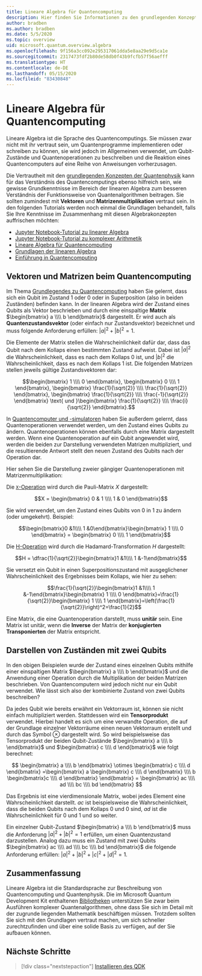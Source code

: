 ```yaml
---
title: Lineare Algebra für Quantencomputing
description: Hier finden Sie Informationen zu den grundlegenden Konzepten der linearen Algebra, die zum Verständnis des Quantencomputings benötigt werden.
author: bradben
ms.author: bradben
ms.date: 5/5/2020
ms.topic: overview
uid: microsoft.quantum.overview.algebra
ms.openlocfilehash: 9f156a3cc092e295317061dda5e8aa29e9d5ca1e
ms.sourcegitcommit: 2317473fdf2b80de58db0f43b9fcfb57f56aefff
ms.translationtype: HT
ms.contentlocale: de-DE
ms.lasthandoff: 05/15/2020
ms.locfileid: "83430848"
---
```

# <a name="linear-algebra-for-quantum-computing"></a>Lineare Algebra für Quantencomputing

Lineare Algebra ist die Sprache des Quantencomputings. Sie müssen zwar nicht mit ihr vertraut sein, um Quantenprogramme implementieren oder schreiben zu können, sie wird jedoch im Allgemeinen verwendet, um Qubit-Zustände und Quantenoperationen zu beschreiben und die Reaktion eines Quantencomputers auf eine Reihe von Anweisungen vorherzusagen.

Die Vertrautheit mit den [grundlegenden Konzepten der Quantenphysik](xref:microsoft.quantum.overview.understanding) kann für das Verständnis des Quantencomputings ebenso hilfreich sein, wie gewisse Grundkenntnisse im Bereich der linearen Algebra zum besseren Verständnis der Funktionsweise von Quantenalgorithmen beitragen. Sie sollten zumindest mit **Vektoren** und **Matrizenmultiplikation** vertraut sein. In den folgenden Tutorials werden noch einmal die Grundlagen behandelt, falls Sie Ihre Kenntnisse im Zusammenhang mit diesen Algebrakonzepten auffrischen möchten:

- [Jupyter Notebook-Tutorial zu linearer Algebra](https://github.com/microsoft/QuantumKatas/tree/master/tutorials/LinearAlgebra)
- [Jupyter Notebook-Tutorial zu komplexer Arithmetik](https://github.com/microsoft/QuantumKatas/tree/master/tutorials/ComplexArithmetic)
- [Lineare Algebra für Quantencomputing](https://cds.cern.ch/record/1522001/files/978-1-4614-6336-8_BookBackMatter.pdf)
- [Grundlagen der linearen Algebra](https://www.math.ubc.ca/~carrell/NB.pdf)
- [Einführung in Quantencomputing](https://www.codeproject.com/Articles/5155638/Quantum-Computation-Primer-Part-1#exploring-quantum-superposition)

## <a name="vectors-and-matrices-in-quantum-computing"></a>Vektoren und Matrizen beim Quantencomputing

Im Thema [Grundlegendes zu Quantencomputing](xref:microsoft.quantum.overview.understanding) haben Sie gelernt, dass sich ein Qubit im Zustand 1 oder 0 oder in Superposition (also in beiden Zuständen) befinden kann. In der linearen Algebra wird der Zustand eines Qubits als Vektor beschrieben und durch eine einspaltige **Matrix** $\begin{bmatrix} a \\\\  b \end{bmatrix}$ dargestellt. Er wird auch als **Quantenzustandsvektor** (oder einfach nur Zustandsvektor) bezeichnet und muss folgende Anforderung erfüllen: $|a|^2 + |b|^2 = 1$.  

Die Elemente der Matrix stellen die Wahrscheinlichkeit dafür dar, dass das Qubit nach dem Kollaps einen bestimmten Zustand aufweist. Dabei ist $|a|^2$ die Wahrscheinlichkeit, dass es nach dem Kollaps 0 ist, und $|b|^2$ die Wahrscheinlichkeit, dass es nach dem Kollaps 1 ist. Die folgenden Matrizen stellen jeweils gültige Zustandsvektoren dar:

$$\begin{bmatrix} 1 \\\\  0 \end{bmatrix}, \begin{bmatrix} 0 \\\\  1 \end{bmatrix}, \begin{bmatrix} \frac{1}{\sqrt{2}} \\\\  \frac{1}{\sqrt{2}} \end{bmatrix}, \begin{bmatrix} \frac{1}{\sqrt{2}} \\\\  \frac{-1}{\sqrt{2}} \end{bmatrix} \text{ und }\begin{bmatrix} \frac{1}{\sqrt{2}} \\\\  \frac{i}{\sqrt{2}} \end{bmatrix}.$$

In [Quantencomputer und -simulatoren](xref:microsoft.quantum.overview.simulators) haben Sie außerdem gelernt, dass Quantenoperationen verwendet werden, um den Zustand eines Qubits zu ändern.  Quantenoperationen können ebenfalls durch eine Matrix dargestellt werden. Wenn eine Quantenoperation auf ein Qubit angewendet wird, werden die beiden zur Darstellung verwendeten Matrizen multipliziert, und die resultierende Antwort stellt den neuen Zustand des Qubits nach der Operation dar.  

Hier sehen Sie die Darstellung zweier gängiger Quantenoperationen mit Matrizenmultiplikation:


Die [`X`-Operation](xref:microsoft.quantum.intrinsic.x) wird durch die Pauli-Matrix $X$ dargestellt:

$$X = \begin{bmatrix} 0 & 1 \\\\ 1 & 0 \end{bmatrix}$$
    
Sie wird verwendet, um den Zustand eines Qubits von 0 in 1 zu ändern (oder umgekehrt). Beispiel:

$$\begin{bmatrix}0 &1\\\\ 1 &0\end{bmatrix}\begin{bmatrix} 1 \\\\  0 \end{bmatrix} = \begin{bmatrix} 0 \\\\  1 \end{bmatrix}$$

Die [H-Operation](xref:microsoft.quantum.intrinsic.h) wird durch die Hadamard-Transformation $H$ dargestellt:

$$H = \dfrac{1}{\sqrt{2}}\begin{bmatrix}1 &1\\\\ 1 &-1\end{bmatrix}$$

 Sie versetzt ein Qubit in einen Superpositionszustand mit ausgeglichener Wahrscheinlichkeit des Ergebnisses beim Kollaps, wie hier zu sehen:

$$\frac{1}{\sqrt{2}}\begin{bmatrix}1 &1\\\\ 1 &-1\end{bmatrix}\begin{bmatrix} 1 \\\\  0 \end{bmatrix}=\frac{1}{\sqrt{2}}\begin{bmatrix} 1 \\\\  1 \end{bmatrix}=\left(\frac{1}{\sqrt{2}}\right)^2=\frac{1}{2}$$

Eine Matrix, die eine Quantenoperation darstellt, muss **unitär** sein. Eine Matrix ist unitär, wenn die **Inverse** der Matrix der **konjugierten Transponierten** der Matrix entspricht.

## <a name="representing-two-qubit-states"></a>Darstellen von Zuständen mit zwei Qubits

In den obigen Beispielen wurde der Zustand eines einzelnen Qubits mithilfe einer einspaltigen Matrix $\begin{bmatrix} a \\\\  b \end{bmatrix}$ und die Anwendung einer Operation durch die Multiplikation der beiden Matrizen beschrieben. Von Quantencomputern wird jedoch nicht nur ein Qubit verwendet. Wie lässt sich also der kombinierte Zustand von zwei Qubits beschreiben? 

Da jedes Qubit wie bereits erwähnt ein Vektorraum ist, können sie nicht einfach multipliziert werden. Stattdessen wird ein **Tensorprodukt** verwendet. Hierbei handelt es sich um eine verwandte Operation, die auf der Grundlage einzelner Vektorräume einen neuen Vektorraum erstellt und durch das Symbol $\otimes$ dargestellt wird. So wird beispielsweise das Tensorprodukt der beiden Qubit-Zustände $\begin{bmatrix} a \\\\  b \end{bmatrix}$ und $\begin{bmatrix} c \\\\  d \end{bmatrix}$ wie folgt berechnet:

$$ \begin{bmatrix} a \\\\  b \end{bmatrix} \otimes \begin{bmatrix} c \\\\  d \end{bmatrix} =\begin{bmatrix} a \begin{bmatrix} c \\\\  d \end{bmatrix} \\\\ b \begin{bmatrix}c \\\\  d \end{bmatrix} \end{bmatrix} = \begin{bmatrix} ac \\\\  ad \\\\  bc \\\\  bd \end{bmatrix}
$$

Das Ergebnis ist eine vierdimensionale Matrix, wobei jedes Element eine Wahrscheinlichkeit darstellt. $ac$ ist beispielsweise die Wahrscheinlichkeit, dass die beiden Qubits nach dem Kollaps 0 und 0 sind, $ad$ ist die Wahrscheinlichkeit für 0 und 1 und so weiter. 

Ein einzelner Qubit-Zustand $\begin{bmatrix} a \\\\  b \end{bmatrix}$ muss die Anforderung $|a|^2 + |b|^2 = 1$ erfüllen, um einen Quantenzustand darzustellen. Analog dazu muss ein Zustand mit zwei Qubits $\begin{bmatrix} ac \\\\  ad \\\\  bc \\\\  bd \end{bmatrix}$ die folgende Anforderung erfüllen: $|a|^2 + |b|^2 + |c|^2+ |d|^2 = 1$.

## <a name="summary"></a>Zusammenfassung

Lineare Algebra ist die Standardsprache zur Beschreibung von Quantencomputing und Quantenphysik. Die im Microsoft Quantum Development Kit enthaltenen [Bibliotheken](xref:microsoft.quantum.libraries) unterstützen Sie zwar beim Ausführen komplexer Quantenalgorithmen, ohne dass Sie sich im Detail mit der zugrunde liegenden Mathematik beschäftigen müssen. Trotzdem sollten Sie sich mit den Grundlagen vertraut machen, um sich schneller zurechtzufinden und über eine solide Basis zu verfügen, auf der Sie aufbauen können.

## <a name="next-steps"></a>Nächste Schritte

> [!div class="nextstepaction"]
> [Installieren des QDK](xref:microsoft.quantum.install)